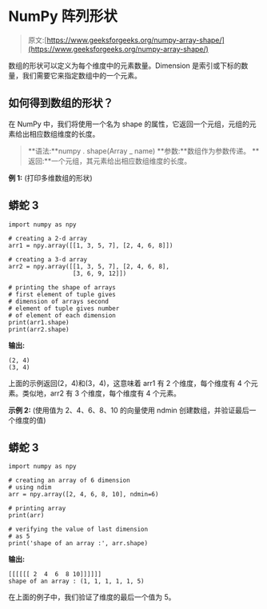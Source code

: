 # NumPy 阵列形状

> 原文:[https://www.geeksforgeeks.org/numpy-array-shape/](https://www.geeksforgeeks.org/numpy-array-shape/)

数组的形状可以定义为每个维度中的元素数量。Dimension 是索引或下标的数量，我们需要它来指定数组中的一个元素。

## **如何得到数组的形状？**

在 NumPy 中，我们将使用一个名为 shape 的属性，它返回一个元组，元组的元素给出相应数组维度的长度。

> **语法:**numpy . shape(Array _ name)
> **参数:**数组作为参数传递。
> **返回:**一个元组，其元素给出相应数组维度的长度。

**例 1:** (打印多维数组的形状)

## 蟒蛇 3

```
import numpy as npy

# creating a 2-d array
arr1 = npy.array([[1, 3, 5, 7], [2, 4, 6, 8]])

# creating a 3-d array
arr2 = npy.array([[1, 3, 5, 7], [2, 4, 6, 8], 
                  [3, 6, 9, 12]])

# printing the shape of arrays
# first element of tuple gives 
# dimension of arrays second 
# element of tuple gives number 
# of element of each dimension
print(arr1.shape)
print(arr2.shape)
```

**输出:**

```
(2, 4)
(3, 4)

```

上面的示例返回(2，4)和(3，4)，这意味着 arr1 有 2 个维度，每个维度有 4 个元素。类似地，arr2 有 3 个维度，每个维度有 4 个元素。

**示例 2:** (使用值为 2、4、6、8、10 的向量使用 ndmin 创建数组，并验证最后一个维度的值)

## 蟒蛇 3

```
import numpy as npy

# creating an array of 6 dimension
# using ndim
arr = npy.array([2, 4, 6, 8, 10], ndmin=6)

# printing array
print(arr)

# verifying the value of last dimension
# as 5
print('shape of an array :', arr.shape)
```

**输出:**

```
[[[[[[ 2  4  6  8 10]]]]]]
shape of an array : (1, 1, 1, 1, 1, 5)

```

在上面的例子中，我们验证了维度的最后一个值为 5。